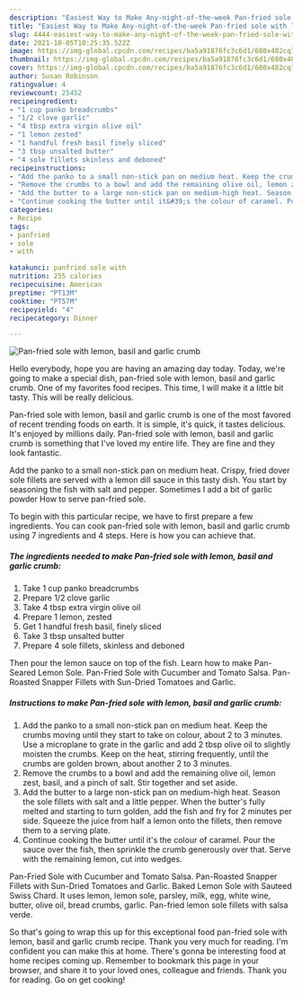 ```yaml
---
description: "Easiest Way to Make Any-night-of-the-week Pan-fried sole with lemon, basil and garlic crumb"
title: "Easiest Way to Make Any-night-of-the-week Pan-fried sole with lemon, basil and garlic crumb"
slug: 4444-easiest-way-to-make-any-night-of-the-week-pan-fried-sole-with-lemon-basil-and-garlic-crumb
date: 2021-10-05T10:25:35.522Z
image: https://img-global.cpcdn.com/recipes/ba5a91876fc3c6d1/680x482cq70/pan-fried-sole-with-lemon-basil-and-garlic-crumb-recipe-main-photo.jpg
thumbnail: https://img-global.cpcdn.com/recipes/ba5a91876fc3c6d1/680x482cq70/pan-fried-sole-with-lemon-basil-and-garlic-crumb-recipe-main-photo.jpg
cover: https://img-global.cpcdn.com/recipes/ba5a91876fc3c6d1/680x482cq70/pan-fried-sole-with-lemon-basil-and-garlic-crumb-recipe-main-photo.jpg
author: Susan Robinson
ratingvalue: 4
reviewcount: 25452
recipeingredient:
- "1 cup panko breadcrumbs"
- "1/2 clove garlic"
- "4 tbsp extra virgin olive oil"
- "1 lemon zested"
- "1 handful fresh basil finely sliced"
- "3 tbsp unsalted butter"
- "4 sole fillets skinless and deboned"
recipeinstructions:
- "Add the panko to a small non-stick pan on medium heat. Keep the crumbs moving until they start to take on colour, about 2 to 3 minutes. Use a microplane to grate in the garlic and add 2 tbsp olive oil to slightly moisten the crumbs. Keep on the heat, stirring frequently, until the crumbs are golden brown, about another 2 to 3 minutes."
- "Remove the crumbs to a bowl and add the remaining olive oil, lemon zest, basil, and a pinch of salt. Stir together and set aside."
- "Add the butter to a large non-stick pan on medium-high heat. Season the sole fillets with salt and a little pepper. When the butter&#39;s fully melted and starting to turn golden, add the fish and fry for 2 minutes per side. Squeeze the juice from half a lemon onto the fillets, then remove them to a serving plate."
- "Continue cooking the butter until it&#39;s the colour of caramel. Pour the sauce over the fish, then sprinkle the crumb generously over that. Serve with the remaining lemon, cut into wedges."
categories:
- Recipe
tags:
- panfried
- sole
- with

katakunci: panfried sole with 
nutrition: 255 calories
recipecuisine: American
preptime: "PT13M"
cooktime: "PT57M"
recipeyield: "4"
recipecategory: Dinner

---
```



![Pan-fried sole with lemon, basil and garlic crumb](https://img-global.cpcdn.com/recipes/ba5a91876fc3c6d1/680x482cq70/pan-fried-sole-with-lemon-basil-and-garlic-crumb-recipe-main-photo.jpg)

Hello everybody, hope you are having an amazing day today. Today, we're going to make a special dish, pan-fried sole with lemon, basil and garlic crumb. One of my favorites food recipes. This time, I will make it a little bit tasty. This will be really delicious.

Pan-fried sole with lemon, basil and garlic crumb is one of the most favored of recent trending foods on earth. It is simple, it's quick, it tastes delicious. It's enjoyed by millions daily. Pan-fried sole with lemon, basil and garlic crumb is something that I've loved my entire life. They are fine and they look fantastic.

Add the panko to a small non-stick pan on medium heat. Crispy, fried dover sole fillets are served with a lemon dill sauce in this tasty dish. You start by seasoning the fish with salt and pepper. Sometimes I add a bit of garlic powder How to serve pan-fried sole.


To begin with this particular recipe, we have to first prepare a few ingredients. You can cook pan-fried sole with lemon, basil and garlic crumb using 7 ingredients and 4 steps. Here is how you can achieve that.

<!--inarticleads1-->

##### The ingredients needed to make Pan-fried sole with lemon, basil and garlic crumb:

1. Take 1 cup panko breadcrumbs
1. Prepare 1/2 clove garlic
1. Take 4 tbsp extra virgin olive oil
1. Prepare 1 lemon, zested
1. Get 1 handful fresh basil, finely sliced
1. Take 3 tbsp unsalted butter
1. Prepare 4 sole fillets, skinless and deboned


Then pour the lemon sauce on top of the fish. Learn how to make Pan-Seared Lemon Sole. Pan-Fried Sole with Cucumber and Tomato Salsa. Pan-Roasted Snapper Fillets with Sun-Dried Tomatoes and Garlic. 

<!--inarticleads2-->

##### Instructions to make Pan-fried sole with lemon, basil and garlic crumb:

1. Add the panko to a small non-stick pan on medium heat. Keep the crumbs moving until they start to take on colour, about 2 to 3 minutes. Use a microplane to grate in the garlic and add 2 tbsp olive oil to slightly moisten the crumbs. Keep on the heat, stirring frequently, until the crumbs are golden brown, about another 2 to 3 minutes.
1. Remove the crumbs to a bowl and add the remaining olive oil, lemon zest, basil, and a pinch of salt. Stir together and set aside.
1. Add the butter to a large non-stick pan on medium-high heat. Season the sole fillets with salt and a little pepper. When the butter&#39;s fully melted and starting to turn golden, add the fish and fry for 2 minutes per side. Squeeze the juice from half a lemon onto the fillets, then remove them to a serving plate.
1. Continue cooking the butter until it&#39;s the colour of caramel. Pour the sauce over the fish, then sprinkle the crumb generously over that. Serve with the remaining lemon, cut into wedges.


Pan-Fried Sole with Cucumber and Tomato Salsa. Pan-Roasted Snapper Fillets with Sun-Dried Tomatoes and Garlic. Baked Lemon Sole with Sauteed Swiss Chard. It uses lemon, lemon sole, parsley, milk, egg, white wine, butter, olive oil, bread crumbs, garlic. Pan-fried lemon sole fillets with salsa verde. 

So that's going to wrap this up for this exceptional food pan-fried sole with lemon, basil and garlic crumb recipe. Thank you very much for reading. I'm confident you can make this at home. There's gonna be interesting food at home recipes coming up. Remember to bookmark this page in your browser, and share it to your loved ones, colleague and friends. Thank you for reading. Go on get cooking!
